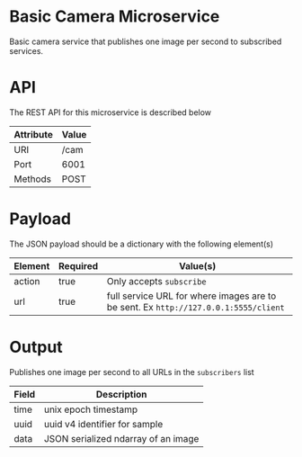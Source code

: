 # Basic Camera Microservice

Basic camera service that publishes one image per second to subscribed services. 

# API

The REST API for this microservice is described below

Attribute | Value
--- | ---
URI | /cam
Port | 6001
Methods | POST

# Payload

The JSON payload should be a dictionary with the following element(s)

Element | Required | Value(s)
--- | --- | ---
action | true | Only accepts `subscribe`
url | true | full service URL for where images are to be sent. Ex `http://127.0.0.1:5555/client`

# Output

Publishes one image per second to all URLs in the `subscribers` list

Field | Description
--- | ---
time | unix epoch timestamp
uuid | uuid v4 identifier for sample
data | JSON serialized ndarray of an image
